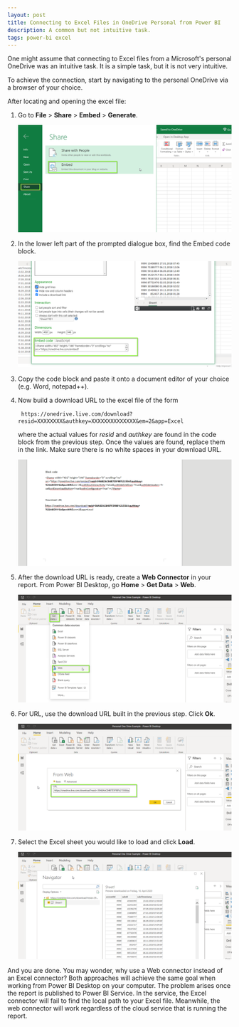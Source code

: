 ```yaml
---
layout: post
title: Connecting to Excel Files in OneDrive Personal from Power BI
description: A common but not intuitive task.
tags: power-bi excel
---
```


One might assume that connecting to Excel files from a Microsoft's personal OneDrive was an intuitive task. It is a simple task, but it is not very intuitive. 

To achieve the connection, start by navigating to the personal OneDrive via a browser of your choice.  
 
After locating and opening the excel file: 


1. Go to **File** > **Share** > **Embed** > **Generate**. 

	![](/asset/screenshot/excel-one-drive-img01.png)

2. In the lower left part of the prompted dialogue box, find the Embed code block.

	![](/asset/screenshot/excel-one-drive-img02.png)

3. Copy the code block and paste it onto a document editor of your choice (e.g. Word, notepad++). 

4. Now build a download URL to the excel file of the form 

		https://onedrive.live.com/download?resid=XXXXXXXX&authkey=XXXXXXXXXXXXXX&em=2&app=Excel

	where the actual values for *resid* and *authkey* are found in the code block from the previous step. Once the values are found, replace them in the link. Make sure there is no white spaces in your download URL. 

	![](/asset/screenshot/excel-one-drive-img06.png)
 
5. After the download URL is ready, create a **Web Connector** in your report. From Power BI Desktop, go **Home** > **Get Data** > **Web**. 

	![](/asset/screenshot/excel-one-drive-img03.png)

6. For URL, use the download URL built in the previous step. Click **Ok**. 
 
	![](/asset/screenshot/excel-one-drive-img04.png)

7. Select the Excel sheet you would like to load and click **Load**. 

	![](/asset/screenshot/excel-one-drive-img05.png)

And you are done. You may wonder, why use a Web connector instead of an Excel connector? Both approaches will achieve the same goal when working from Power BI Desktop on your computer. The problem arises once the report is published to Power BI Service. In the service, the Excel connector will fail to find the local path to your Excel file. Meanwhile, the web connector will work regardless of the cloud service that is running the report. 